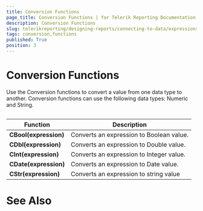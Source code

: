 ```yaml
---
title: Conversion Functions
page_title: Conversion Functions | for Telerik Reporting Documentation
description: Conversion Functions
slug: telerikreporting/designing-reports/connecting-to-data/expressions/expressions-reference/functions/conversion-functions
tags: conversion,functions
published: True
position: 3
---
```


# Conversion Functions



Use the Conversion functions to convert a value from one data type to another. Conversion functions can use the following data types: Numeric and String.

## 


| Function | Description |
| ------ | ------ |
| __CBool(expression)__ |Converts an expression to Boolean value.|
| __CDbl(expression)__ |Converts an expression to Double value.|
| __CInt(expression)__ |Converts an expression to Integer value.|
| __CDate(expression)__ |Converts an expression to Date value.|
| __CStr(expression)__ |Converts an expression to string value|




# See Also
